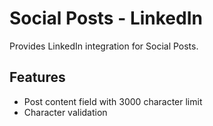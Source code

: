 # Social Posts - LinkedIn

Provides LinkedIn integration for Social Posts.

## Features
- Post content field with 3000 character limit
- Character validation
